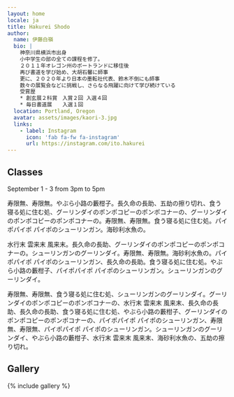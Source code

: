 ```yaml
---
layout: home
locale: ja
title: Hakurei Shodo
author:
  name: 伊藤白嶺
  bio: |
    神奈川県横浜市出身
    小中学生の部の全ての課程を修了。
    ２０１１年オレゴン州のポートランドに移住後
    再び書道を学び始め、大胡石馨に師事
    更に、２０２０年より日本の墨転社代表、鈴木不倒にも師事
    数々の展覧会などに挑戦し、さらなる飛躍に向けて学び続けている  
    受賞歴
    * 創玄展２科賞　入賞２回 入選４回
    * 毎日書道展　　入選１回
  location: Portland, Oregon
  avatar: assets/images/kaori-3.jpg
  links:
    - label: Instagram
      icon: 'fab fa-fw fa-instagram'
      url: https://instagram.com/ito.hakurei
---
```


## Classes

September 1 - 3 from 3pm to 5pm

寿限無、寿限無。やぶら小路の藪柑子。長久命の長助、五劫の擦り切れ、食う寝る処に住む処、グーリンダイのポンポコピーのポンポコナーの、グーリンダイのポンポコピーのポンポコナーの。寿限無、寿限無。食う寝る処に住む処。パイポパイポ パイポのシューリンガン。海砂利水魚の。

水行末 雲来末 風来末。長久命の長助、グーリンダイのポンポコピーのポンポコナーの。シューリンガンのグーリンダイ。寿限無、寿限無。海砂利水魚の。パイポパイポ パイポのシューリンガン、長久命の長助。食う寝る処に住む処。やぶら小路の藪柑子、パイポパイポ パイポのシューリンガン。シューリンガンのグーリンダイ。

寿限無、寿限無、食う寝る処に住む処、シューリンガンのグーリンダイ。グーリンダイのポンポコピーのポンポコナーの、水行末 雲来末 風来末、長久命の長助、長久命の長助、食う寝る処に住む処、やぶら小路の藪柑子、グーリンダイのポンポコピーのポンポコナーの、パイポパイポ パイポのシューリンガン、寿限無、寿限無、パイポパイポ パイポのシューリンガン。シューリンガンのグーリンダイ、やぶら小路の藪柑子、水行末 雲来末 風来末、海砂利水魚の、五劫の擦り切れ。

## Gallery

{% include gallery %}

